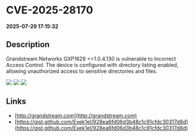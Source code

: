 # CVE-2025-28170

**2025-07-29 17:15:32**

## Description
Grandstream Networks GXP1628 <=1.0.4.130 is vulnerable to Incorrect Access Control. The device is configured with directory listing enabled, allowing unauthorized access to sensitive directories and files.

![](https://img.shields.io/static/v1?label=Score&message=7.6&color=red)
![](https://img.shields.io/static/v1?label=Severity&message=HIGH&color=red)
![](https://img.shields.io/static/v1?label=CWE&message=Disclosure&color=green)

## Links
- [http://grandstream.com](http://grandstream.com)
- [https://gist.github.com/Exek1el/928ea6fd06d3b48c1c91cfdc30317d8d](https://gist.github.com/Exek1el/928ea6fd06d3b48c1c91cfdc30317d8d)

